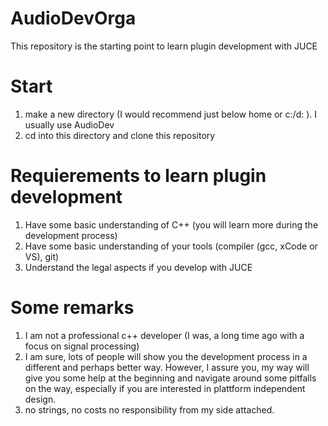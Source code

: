 # AudioDevOrga
This repository is the starting point to learn plugin development with JUCE

# Start

1. make a new directory (I would recommend just below home or c:/d: ). I usually use AudioDev
2. cd into this directory and clone this repository

# Requierements to learn plugin development

1. Have some basic understanding of C++ (you will learn more during the development process)
2. Have some basic understanding of your tools (compiler (gcc, xCode or VS), git)
3. Understand the legal aspects if you develop with JUCE

# Some remarks

1. I am not a professional c++ developer (I was, a long time ago with a focus on signal processing)
2. I am sure, lots of people will show you the development process in a different and perhaps better way. However, I assure you, my way will give you some help at the beginning and navigate around some pitfalls on the way, especially if you are interested in plattform independent design.
3. no strings, no costs no responsibility from my side attached.



